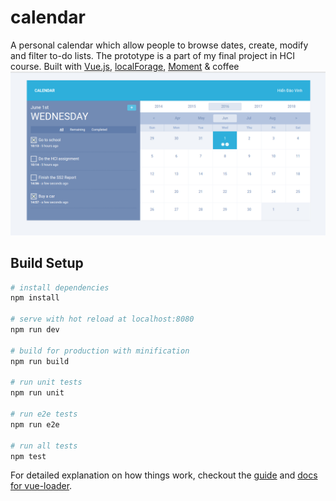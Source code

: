 # calendar

A personal calendar which allow people to browse dates, create, modify and filter to-do lists. The prototype is a part of my final project in HCI course.
Built with [Vue.js](https://github.com/vuejs/vue/), [localForage](https://github.com/mozilla/localForage), [Moment](https://github.com/moment/moment) & coffee
![Personal Calendar](https://github.com/hiendv/trash/blob/master/calendar/demo.png)
## Build Setup

``` bash
# install dependencies
npm install

# serve with hot reload at localhost:8080
npm run dev

# build for production with minification
npm run build

# run unit tests
npm run unit

# run e2e tests
npm run e2e

# run all tests
npm test
```

For detailed explanation on how things work, checkout the [guide](http://vuejs-templates.github.io/webpack/) and [docs for vue-loader](http://vuejs.github.io/vue-loader).
